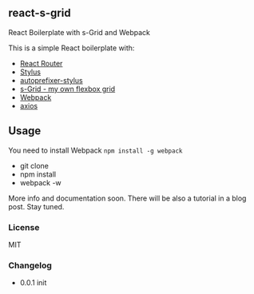 ## react-s-grid

React Boilerplate with s-Grid and Webpack

This is a simple React boilerplate with:

- [React Router](https://www.npmjs.com/package/react-router)
- [Stylus](https://www.npmjs.com/package/stylus)
- [autoprefixer-stylus](https://www.npmjs.com/package/autoprefixer-stylus)
- [s-Grid - my own flexbox grid](https://www.npmjs.com/package/s-grid)
- [Webpack](https://www.npmjs.com/package/webpack)
- [axios](https://www.npmjs.com/package/axios)

## Usage

You need to install Webpack `npm install -g webpack`

- git clone
- npm install
- webpack -w

More info and documentation soon. There will be also a tutorial in a blog post. Stay tuned.

### License

MIT

### Changelog

- 0.0.1 init